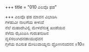 +++
title = "010 ಎಲವೊ ಫಡ"

+++
ಎಲವೊ ಫಡ ಮಾವನ ವಿಭಾಡಿಸಿ  
ಗಳಹುವೀ ನಾಲಗೆಯ ಕೀಳುವೆ  
ನೆಲೆ ಮಹಾದೇವಿಲ್ಲಿ ಮೇಳವೆನುತ್ತ ಖಂಡೆಯವ  
ಸೆಳೆದು ಝೊಂಪಿಸಿ ಗುರುತನುಜನ  
ವ್ವಳಿಸಲುಗಿದನಡಾಯುಧವನ  
ಗ್ಗಳೆಯ ರವಿಸುತ ಮೇಲುವಾಯ್ದನು ದ್ರೋಣನಂದನನ    ॥10॥